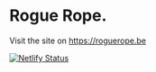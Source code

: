 # Rogue Rope.

Visit the site on https://roguerope.be

[![Netlify Status](https://api.netlify.com/api/v1/badges/1bd4399c-868c-4969-8194-e72358c5c7c9/deploy-status)](https://app.netlify.com/sites/roguerope/deploys)